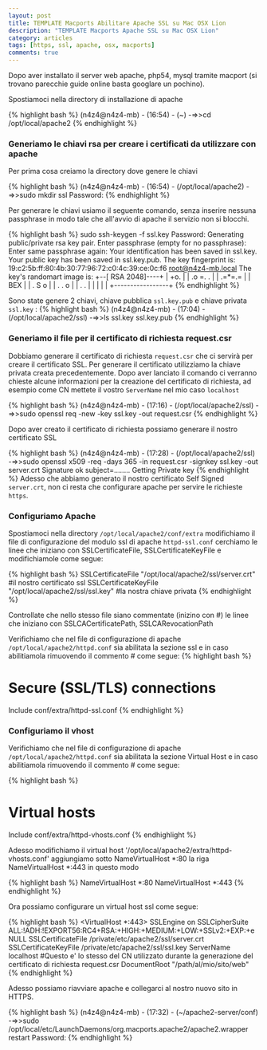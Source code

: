```yaml
---
layout: post
title: TEMPLATE Macports Abilitare Apache SSL su Mac OSX Lion
description: "TEMPLATE Macports Apache SSL su Mac OSX Lion"
category: articles
tags: [https, ssl, apache, osx, macports]
comments: true
---
```


Dopo aver installato il server web apache, php54, mysql tramite macport (si trovano parecchie guide online basta googlare un pochino).

Spostiamoci nella directory di installazione di apache

{% highlight bash %}
(n4z4@n4z4-mb) - (16:54) - (~)
-=>>cd /opt/local/apache2
{% endhighlight %}

### Generiamo le chiavi rsa per creare i certificati da utilizzare con apache

Per prima cosa creiamo la directory dove genere le chiavi

{% highlight bash %}
(n4z4@n4z4-mb) - (16:54) - (/opt/local/apache2)
-=>>sudo mkdir ssl
Password:
{% endhighlight %}

Per generare le chiavi usiamo il seguente comando, senza inserire nessuna passphrase in modo tale che all'avvio di apache il servizio non si blocchi.

{% highlight bash %}
sudo ssh-keygen -f ssl.key
Password:
Generating public/private rsa key pair.
Enter passphrase (empty for no passphrase): 
Enter same passphrase again: 
Your identification has been saved in ssl.key.
Your public key has been saved in ssl.key.pub.
The key fingerprint is:
19:c2:5b:ff:80:4b:30:77:96:72:c0:4c:39:ce:0c:f6 root@n4z4-mb.local
The key's randomart image is:
+--[ RSA 2048]----+
|       +o.       |
|     .o =. .     |
|     .=*=.=      |
|       BEX       |
|      . S o      |
|       . . o     |
|        .   .    |
|                 |
|                 |
+-----------------+
{% endhighlight %}


Sono state genere 2 chiavi, chiave pubblica `ssl.key.pub` e chiave privata `ssl.key` :
{% highlight bash %}
(n4z4@n4z4-mb) - (17:04) - (/opt/local/apache2/ssl)
-=>>ls
ssl.key     ssl.key.pub
{% endhighlight %}

### Generiamo il file per il certificato di richiesta request.csr

Dobbiamo generare il certificato di richiesta `request.csr` che ci servirà per creare il certificato SSL. 
Per generare il certificato utilizziamo la chiave privata creata precedentemente. Dopo aver lanciato il comando ci verranno chieste alcune informazioni per la creazione del certificato di richiesta, ad esempio come CN mettete il vostro `ServerName` nel mio caso `localhost` 

{% highlight bash %}
(n4z4@n4z4-mb) - (17:16) - (/opt/local/apache2/ssl)
-=>>sudo openssl req -new -key ssl.key -out request.csr
{% endhighlight %}

Dopo aver creato il certificato di richiesta possiamo generare il nostro certificato SSL 

{% highlight bash %}
(n4z4@n4z4-mb) - (17:28) - (/opt/local/apache2/ssl)
-=>>sudo openssl x509 -req -days 365 -in request.csr -signkey ssl.key -out server.crt
Signature ok
subject=........
Getting Private key
{% endhighlight %}
Adesso che abbiamo generato il nostro certificato Self Signed `server.crt`, non ci resta che configurare apache per servire le richieste `https`.

### Configuriamo Apache

Spostiamoci nella directory `/opt/local/apache2/conf/extra` modifichiamo il file di configurazione del modulo ssl di apache `httpd-ssl.conf` cerchiamo le linee che iniziano con SSLCertificateFile, SSLCertificateKeyFile e modifichiamole come segue:

{% highlight bash %}
SSLCertificateFile "/opt/local/apache2/ssl/server.crt" #il nostro certificato ssl
SSLCertificateKeyFile "/opt/local/apache2/ssl/ssl.key" #la nostra chiave privata
{% endhighlight %}

Controllate che nello stesso file siano commentate (inizino con #) le linee che iniziano con SSLCACertificatePath, SSLCARevocationPath

Verifichiamo che nel file di configurazione di apache `/opt/local/apache2/httpd.conf` sia abilitata la sezione ssl e in caso abilitiamola rimuovendo il commento # come segue:
{% highlight bash %}
# Secure (SSL/TLS) connections
Include conf/extra/httpd-ssl.conf
{% endhighlight %}

### Configuriamo il vhost
Verifichiamo che nel file di configurazione di apache `/opt/local/apache2/httpd.conf` sia abilitata la sezione Virtual Host e in caso abilitiamola rimuovendo il commento # come segue:

{% highlight bash %}
# Virtual hosts
Include conf/extra/httpd-vhosts.conf
{% endhighlight %}

Adesso modifichiamo il virtual host '/opt/local/apache2/extra/httpd-vhosts.conf' aggiungiamo sotto NameVirtualHost *:80 la riga NameVirtualHost *:443 in questo modo

{% highlight bash %}
NameVirtualHost *:80
NameVirtualHost *:443
{% endhighlight %}

Ora possiamo configurare un virtual host ssl come segue:

{% highlight bash %}
<VirtualHost *:443>
    SSLEngine on
    SSLCipherSuite ALL:!ADH:!EXPORT56:RC4+RSA:+HIGH:+MEDIUM:+LOW:+SSLv2:+EXP:+eNULL
    SSLCertificateFile /private/etc/apache2/ssl/server.crt
    SSLCertificateKeyFile /private/etc/apache2/ssl/ssl.key
    ServerName localhost #Questo e' lo stesso del CN utilizzato durante la generazione del certificato di richiesta request.csr
    DocumentRoot "/path/al/mio/sito/web"
</VirtualHost>
{% endhighlight %}

Adesso possiamo riavviare apache e collegarci al nostro nuovo sito in HTTPS.

{% highlight bash %}
(n4z4@n4z4-mb) - (17:32) - (~/apache2-server/conf)
-=>>sudo /opt/local/etc/LaunchDaemons/org.macports.apache2/apache2.wrapper restart
Password:
{% endhighlight %}